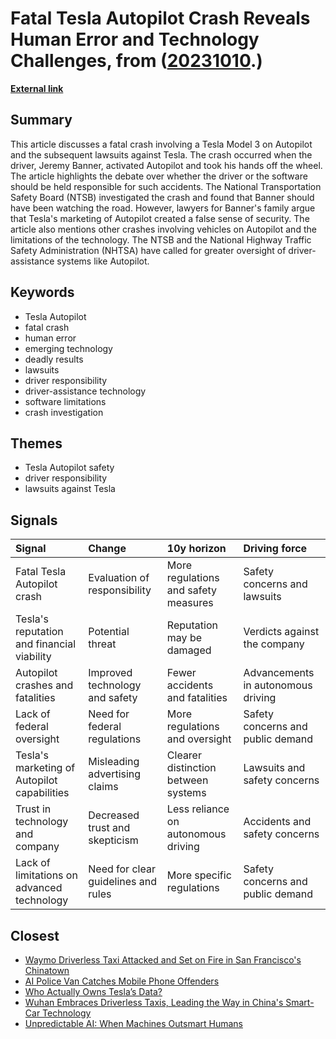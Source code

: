 # __Fatal Tesla Autopilot Crash Reveals Human Error and Technology Challenges__, from ([20231010](https://kghosh.substack.com/p/20231010).)

__[External link](https://www.washingtonpost.com/technology/interactive/2023/tesla-autopilot-crash-analysis/?)__



## Summary

This article discusses a fatal crash involving a Tesla Model 3 on Autopilot and the subsequent lawsuits against Tesla. The crash occurred when the driver, Jeremy Banner, activated Autopilot and took his hands off the wheel. The article highlights the debate over whether the driver or the software should be held responsible for such accidents. The National Transportation Safety Board (NTSB) investigated the crash and found that Banner should have been watching the road. However, lawyers for Banner's family argue that Tesla's marketing of Autopilot created a false sense of security. The article also mentions other crashes involving vehicles on Autopilot and the limitations of the technology. The NTSB and the National Highway Traffic Safety Administration (NHTSA) have called for greater oversight of driver-assistance systems like Autopilot.

## Keywords

* Tesla Autopilot
* fatal crash
* human error
* emerging technology
* deadly results
* lawsuits
* driver responsibility
* driver-assistance technology
* software limitations
* crash investigation

## Themes

* Tesla Autopilot safety
* driver responsibility
* lawsuits against Tesla

## Signals

| Signal                                      | Change                              | 10y horizon                          | Driving force                      |
|:--------------------------------------------|:------------------------------------|:-------------------------------------|:-----------------------------------|
| Fatal Tesla Autopilot crash                 | Evaluation of responsibility        | More regulations and safety measures | Safety concerns and lawsuits       |
| Tesla's reputation and financial viability  | Potential threat                    | Reputation may be damaged            | Verdicts against the company       |
| Autopilot crashes and fatalities            | Improved technology and safety      | Fewer accidents and fatalities       | Advancements in autonomous driving |
| Lack of federal oversight                   | Need for federal regulations        | More regulations and oversight       | Safety concerns and public demand  |
| Tesla's marketing of Autopilot capabilities | Misleading advertising claims       | Clearer distinction between systems  | Lawsuits and safety concerns       |
| Trust in technology and company             | Decreased trust and skepticism      | Less reliance on autonomous driving  | Accidents and safety concerns      |
| Lack of limitations on advanced technology  | Need for clear guidelines and rules | More specific regulations            | Safety concerns and public demand  |

## Closest

* [Waymo Driverless Taxi Attacked and Set on Fire in San Francisco's Chinatown](3af61c0b34c49371a1361fff0ff71634)
* [AI Police Van Catches Mobile Phone Offenders](46cf943ba82f5e5fe84a74d0848dd0ee)
* [Who Actually Owns Tesla’s Data?](aa8144a7a9cdc5baa399df0daa112f75)
* [Wuhan Embraces Driverless Taxis, Leading the Way in China's Smart-Car Technology](7ef1e06ef36fd2e91811523799360306)
* [Unpredictable AI: When Machines Outsmart Humans](48f89d6d7e552a0a5b1f6b59d7eeb0e9)